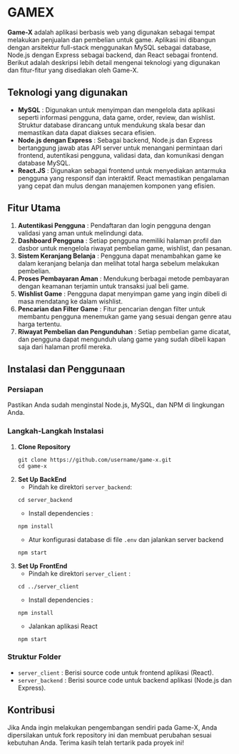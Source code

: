 # GAMEX

__Game-X__ adalah aplikasi berbasis web yang digunakan sebagai tempat melakukan penjualan dan pembelian untuk game. Aplikasi ini dibangun dengan arsitektur full-stack menggunakan MySQL sebagai database, Node.js dengan Express sebagai backend, dan React sebagai frontend. Berikut adalah deskripsi lebih detail mengenai teknologi yang digunakan dan fitur-fitur yang disediakan oleh Game-X.

## Teknologi yang digunakan
- __MySQL__ : Digunakan untuk menyimpan dan mengelola data aplikasi seperti informasi pengguna, data game, order, review, dan wishlist. Struktur database dirancang untuk mendukung skala besar dan memastikan data dapat diakses secara efisien.
- __Node.js dengan Express__ : Sebagai backend, Node.js dan Express bertanggung jawab atas API server untuk menangani permintaan dari frontend, autentikasi pengguna, validasi data, dan komunikasi dengan database MySQL.
- __React.JS__ : Digunakan sebagai frontend untuk menyediakan antarmuka pengguna yang responsif dan interaktif. React memastikan pengalaman yang cepat dan mulus dengan manajemen komponen yang efisien.

## Fitur Utama
1. __Autentikasi Pengguna__ : Pendaftaran dan login pengguna dengan validasi yang aman untuk melindungi data.
2. __Dashboard Pengguna__ : Setiap pengguna memiliki halaman profil dan dasbor untuk mengelola riwayat pembelian game, wishlist, dan pesanan.
3. __Sistem Keranjang Belanja__ : Pengguna dapat menambahkan game ke dalam keranjang belanja dan melihat total harga sebelum melakukan pembelian.
4. __Proses Pembayaran Aman__ : Mendukung berbagai metode pembayaran dengan keamanan terjamin untuk transaksi jual beli game.
5. __Wishlist Game__ : Pengguna dapat menyimpan game yang ingin dibeli di masa mendatang ke dalam wishlist.
6. __Pencarian dan Filter Game__ : Fitur pencarian dengan filter untuk membantu pengguna menemukan game yang sesuai dengan genre atau harga tertentu.
7. __Riwayat Pembelian dan Pengunduhan__ : Setiap pembelian game dicatat, dan pengguna dapat mengunduh ulang game yang sudah dibeli kapan saja dari halaman profil mereka.

## Instalasi dan Penggunaan
### Persiapan
Pastikan Anda sudah menginstal Node.js, MySQL, dan NPM di lingkungan Anda.
### Langkah-Langkah Instalasi
1. __Clone Repository__
   ```
   git clone https://github.com/username/game-x.git
   cd game-x
   ```
2. __Set Up BackEnd__
   * Pindah ke direktori `server_backend`:
   ```
   cd server_backend
   ```
   * Install dependencies :
   ```
   npm install
   ```
   * Atur konfigurasi database di file `.env` dan jalankan server backend
   ```
   npm start
   ```
3. __Set Up FrontEnd__
   * Pindah ke direktori `server_client` :
   ```
   cd ../server_client
   ```
   * Install dependencies :
   ```
   npm install
   ```
   * Jalankan aplikasi React
   ```
   npm start
   ```

### Struktur Folder
- `server_client` : Berisi source code untuk frontend aplikasi (React).
- `server_backend` : Berisi source code untuk backend aplikasi (Node.js dan Express).

## Kontribusi
Jika Anda ingin melakukan pengembangan sendiri pada Game-X, Anda dipersilakan untuk fork repository ini dan membuat perubahan sesuai kebutuhan Anda. Terima kasih telah tertarik pada proyek ini!
